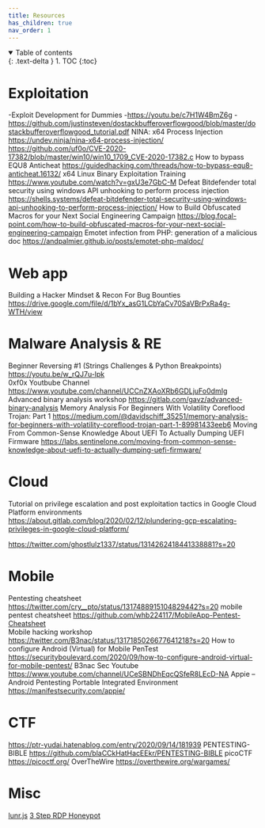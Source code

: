 ```yaml
---
title: Resources
has_children: true
nav_order: 1
---
```


<details open markdown="block">
  <summary>
    Table of contents
  </summary>
  {: .text-delta }
1. TOC
{:toc}
</details>




# Exploitation
-Exploit Development for Dummies
-https://youtu.be/c7H1W4BmZ6g
-https://github.com/justinsteven/dostackbufferoverflowgood/blob/master/dostackbufferoverflowgood_tutorial.pdf
NINA: x64 Process Injection
https://undev.ninja/nina-x64-process-injection/
https://github.com/uf0o/CVE-2020-17382/blob/master/win10/win10_1709_CVE-2020-17382.c
How to bypass EQU8 Anticheat
https://guidedhacking.com/threads/how-to-bypass-equ8-anticheat.16132/
x64 Linux Binary Exploitation Training
https://www.youtube.com/watch?v=gxU3e7GbC-M
Defeat Bitdefender total security using windows API unhooking to perform process injection
https://shells.systems/defeat-bitdefender-total-security-using-windows-api-unhooking-to-perform-process-injection/
How to Build Obfuscated Macros for your Next Social Engineering Campaign
https://blog.focal-point.com/how-to-build-obfuscated-macros-for-your-next-social-engineering-campaign
Emotet infection from PHP: generation of a malicious doc
https://andpalmier.github.io/posts/emotet-php-maldoc/

# Web app 
Building a Hacker Mindset & Recon For Bug Bounties
https://drive.google.com/file/d/1bYx_asG1LCbYaCv70SaVBrPxRa4g-WTH/view

# Malware Analysis & RE
Beginner Reversing #1 (Strings Challenges & Python Breakpoints)
https://youtu.be/w_rQJ7u-lpk  
0xf0x Youtbube Channel
https://www.youtube.com/channel/UCCnZXAoXRb6GDLjuFo0dmIg
Advanced binary analysis workshop
https://gitlab.com/gavz/advanced-binary-analysis
Memory Analysis For Beginners With Volatility Coreflood Trojan: Part 1
https://medium.com/@davidschiff_35251/memory-analysis-for-beginners-with-volatility-coreflood-trojan-part-1-89981433eeb6
Moving From Common-Sense Knowledge About UEFI To Actually Dumping UEFI Firmware
https://labs.sentinelone.com/moving-from-common-sense-knowledge-about-uefi-to-actually-dumping-uefi-firmware/

# Cloud
Tutorial on privilege escalation and post exploitation tactics in Google Cloud Platform environments 
https://about.gitlab.com/blog/2020/02/12/plundering-gcp-escalating-privileges-in-google-cloud-platform/

https://twitter.com/ghostlulz1337/status/1314262418441338881?s=20

# Mobile
Pentesting cheatsheet
https://twitter.com/cry__pto/status/1317488915104829442?s=20
mobile pentest cheatsheet 
https://github.com/whb224117/MobileApp-Pentest-Cheatsheet  
Mobile hacking workshop
https://twitter.com/B3nac/status/1317185026677641218?s=20
How to configure Android (Virtual) for Mobile PenTest
https://securityboulevard.com/2020/09/how-to-configure-android-virtual-for-mobile-pentest/
B3nac Sec Youtube
https://www.youtube.com/channel/UCeSBNDhEqcQSfeR8LEcD-NA
Appie – Android Pentesting Portable Integrated Environment
https://manifestsecurity.com/appie/

# CTF
https://ptr-yudai.hatenablog.com/entry/2020/09/14/181939
PENTESTING-BIBLE
https://github.com/blaCCkHatHacEEkr/PENTESTING-BIBLE
picoCTF
https://picoctf.org/
OverTheWire
https://overthewire.org/wargames/

# Misc
[lunr.js](http://lunrjs.com)
[3 Step RDP Honeypot](https://medium.com/pythonic-forensics/3-step-rdp-honeypot-step-3-build-the-bot-c6552fab1740)
